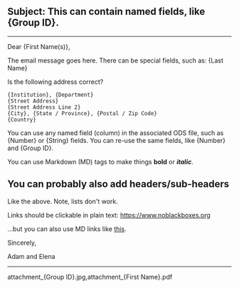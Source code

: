 ## Subject: This can contain named fields, like {Group ID}.
---
Dear {First Name(s)},

The email message goes here. There can be special fields, such as: {Last Name}
    
Is the following address correct?

    {Institution}, {Department}
    {Street Address}
    {Street Address Line 2}
    {City}, {State / Province}, {Postal / Zip Code}
    {Country}

You can use any named field (column) in the associated ODS file, such as {Number} or {String} fields.
You can re-use the same fields, like {Number} and {Group ID}.

You can use Markdown (MD) tags to make things **bold** or ***italic***.

## You can probably also add headers/sub-headers

Like the above. Note, lists don't work.

Links should be clickable in plain text: https://www.noblackboxes.org

...but you can also use MD links like [this](https://www.noblackboxes.org).

Sincerely,

Adam and Elena

---
attachment_{Group ID}.jpg,attachment_{First Name}.pdf
